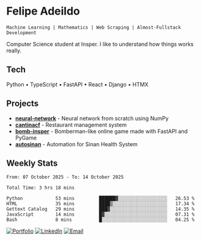 # Felipe Adeildo

```
Machine Learning | Mathematics | Web Scraping | Almost-Fullstack Development
```

Computer Science student at Insper. I like to understand how things works really.

## Tech
Python • TypeScript • FastAPI • React • Django • HTMX

## Projects
- **[neural-network](https://github.com/felipeadeildo/neural-network)** - Neural network from scratch using NumPy
- **[cantinacf](https://github.com/felipeadeildo/cantinacf)** - Restaurant management system
- **[bomb-insper](https://github.com/insper-dev/bomb)** - Bomberman-like online game made with FastAPI and PyGame 
- **[autosinan](https://github.com/felipeadeildo/autosinan)** - Automation for Sinan Health System

## Weekly Stats
<!--START_SECTION:waka-->

```ansi
From: 07 October 2025 - To: 14 October 2025

Total Time: 3 hrs 18 mins

Python            53 mins         ██████▓░░░░░░░░░░░░░░░░░░   26.53 %
HTML              35 mins         ████▒░░░░░░░░░░░░░░░░░░░░   17.34 %
Gettext Catalog   29 mins         ███▓░░░░░░░░░░░░░░░░░░░░░   14.35 %
JavaScript        14 mins         █▓░░░░░░░░░░░░░░░░░░░░░░░   07.31 %
Bash              8 mins          █░░░░░░░░░░░░░░░░░░░░░░░░   04.25 %
```

<!--END_SECTION:waka-->

[![Portfolio](https://img.shields.io/badge/felipeadeildo.com-FF6B6B?style=flat-square&logo=firefox&logoColor=white)](https://felipeadeildo.com)
[![LinkedIn](https://img.shields.io/badge/LinkedIn-0077B5?style=flat-square&logo=linkedin&logoColor=white)](https://linkedin.com/in/felipeadeildo)
[![Email](https://img.shields.io/badge/Email-D14836?style=flat-square&logo=gmail&logoColor=white)](mailto:contato@felipeadeildo.com)
